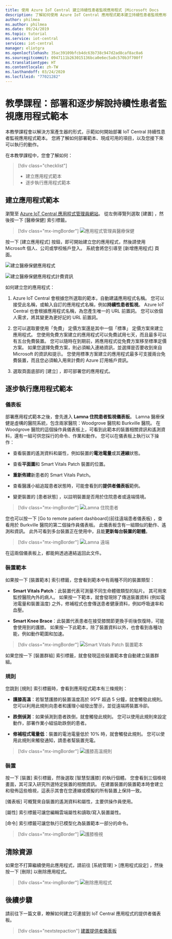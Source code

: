 ```yaml
---
title: 使用 Azure IoT Central 建立持續性患者監視應用程式 |Microsoft Docs
description: 了解如何使用 Azure IoT Central 應用程式範本建立持續性患者監視應用程式。
author: philmea
ms.author: philmea
ms.date: 09/24/2019
ms.topic: tutorial
ms.service: iot-central
services: iot-central
manager: eliotgra
ms.openlocfilehash: 35ac39109bfcb4dc63b738c947d2ad8caf8ac0a6
ms.sourcegitcommit: 0947111b263015136bca0e6ec5a8c570b3f700ff
ms.translationtype: HT
ms.contentlocale: zh-TW
ms.lasthandoff: 03/24/2020
ms.locfileid: "77021282"
---
```

# <a name="tutorial-deploy-and-walkthrough-a-continuous-patient-monitoring-app-template"></a>教學課程：部署和逐步解說持續性患者監視應用程式範本



本教學課程會以解決方案產生器的形式，示範如何開始部署 IoT Central 持續性患者監視應用程式範本。 您將了解如何部署範本、現成可用的項目，以及您接下來可以執行的動作。

在本教學課程中，您會了解如何：

> [!div class="checklist"]
> * 建立應用程式範本
> * 逐步執行應用程式範本

## <a name="create-an-application-template"></a>建立應用程式範本

瀏覽至 [Azure IoT Central 應用程式管理員網站](https://apps.azureiotcentral.com/)。 從左側導覽列選取 [建置]  ，然後按一下 [醫療保健]  索引標籤。 

>[!div class="mx-imgBorder"] 
>![應用程式管理員醫療保健](media/app-manager-health.png)

按一下 [建立應用程式]  按鈕，即可開始建立您的應用程式，然後請使用 Microsoft 個人、公司或學校帳戶登入。 系統會將您引導至 [新增應用程式]  頁面。

![建立醫療保健應用程式](media/app-manager-health-create.png)

![建立醫療保健應用程式計費資訊](media/app-manager-health-create-billinginfo.png)

如何建立您的應用程式：

1. Azure IoT Central 會根據您所選取的範本，自動建議應用程式名稱。 您可以接受此名稱，或輸入自訂的應用程式名稱，例如**持續性患者監視**。 Azure IoT Central 也會根據應用程式名稱，為您產生唯一的 URL 前置詞。 您可以依個人需求，將其變更為更好記的 URL 前置詞。

2. 您可以選取要使用「免費」  定價方案還是其中一個「標準」  定價方案來建立應用程式。 您使用免費方案建立的應用程式可以免費試用七天，而且最多可以有五台免費裝置。 您可以隨時在到期前，將應用程式從免費方案移至標準定價方案。 如果您選擇免費方案，則必須輸入連絡資訊，並選擇是否要收到來自 Microsoft 的資訊和提示。 您使用標準方案建立的應用程式最多可支援兩台免費裝置，而且您必須輸入用來計費的 Azure 訂用帳戶資訊。

3. 選取頁面底部的 [建立]  ，即可部署您的應用程式。

## <a name="walk-through-the-application-template"></a>逐步執行應用程式範本

### <a name="dashboards"></a>儀表板

部署應用程式範本之後，會先進入 **Lamna 住院患者監視儀表板**。 Lamna 醫療保健是虛構的醫院系統，包含兩家醫院：Woodgrove 醫院和 Burkville 醫院。 在 Woodgrove 醫院的這個操作員儀表板上，可看到此範本的裝置相關資訊和遙測資料，還有一組可供您採行的命令、作業和動作。 您可以在儀表板上執行以下操作：

* 查看裝置的遙測資料和屬性，例如裝置的**電池電量**或其**連線**狀態。

* 查看**平面圖**和 Smart Vitals Patch 裝置的位置。

* **重新佈建**新患者的 Smart Vitals Patch。

* 查看醫護小組追蹤患者狀態時，可能會看到的**提供者儀表板**範例。

* 變更裝置的 [患者狀態]  ，以註明裝置是否用於住院患者或遠端情境。

>[!div class="mx-imgBorder"] 
>![Lamna 住院患者](media/lamna-in-patient.png)

您也可以按一下 [Go to remote patient dashboard]\(前往遠端患者儀表板\)  ，查看用於 Burkville 醫院的第二個操作員儀表板。 此儀表板含有一組類似的動作、遙測和資訊。 此外可看到多台裝置正在使用中，且能**更新每台裝置的韌體**。

>[!div class="mx-imgBorder"] 
>![Lamna 遠端](media/lamna-remote.png)

在這兩個儀表板上，都能夠透過連結返回此文件。

### <a name="device-templates"></a>裝置範本

如果按一下 [裝置範本]  索引標籤，您會看到範本中有兩種不同的裝置類型：

* **Smart Vitals Patch**：此裝置代表可測量不同生命體徵類型的貼片。 其可用來監控醫院內外的病人。 如果按一下範本，就會發現除了傳送裝置資料 (例如電池電量和裝置溫度) 之外，修補程式也會傳送患者健康資料，例如呼吸速率和血壓。

* **Smart Knee Brace**：此裝置代表患者在接受膝關節更換手術後恢復時，可能會使用到的護膝。 如果按一下此範本，除了裝置資料以外，也會看到各種功能，例如動作範圍和加速。

>[!div class="mx-imgBorder"] 
>![Smart Vitals Patch 裝置範本](media/smart-vitals-device-template.png)

如果您按一下 [裝置群組]  索引標籤，就會發現這些裝置範本會自動建立裝置群組。

### <a name="rules"></a>規則

您跳到 [規則] 索引標籤時，會看到應用程式範本有三條規則：

* **護膝高溫**：若智慧護膝的裝置溫度高於 95&deg;F 超過 5 分鐘，就會觸發此規則。 您可以利用此規則向患者和護理小組發出警示，並從遠端將裝置冷卻。

* **跌倒偵測**：如果偵測到患者跌倒，就會觸發此規則。 您可以使用此規則來設定動作，部署作業小組協助跌倒的患者。

* **修補程式電量低**：裝置的電池電量低於 10% 時，就會觸發此規則。 您可以使用此規則來觸發通知，請患者幫裝置充電。

>[!div class="mx-imgBorder"] 
>![護膝高溫規則](media/brace-temp-rule.png)

### <a name="devices"></a>裝置

按一下 [裝置]  索引標籤，然後選取 [智慧型護膝]  的執行個體。 您會看到三個檢視畫面，其可深入研究所選特定裝置的相關資訊。 在建置裝置的裝置範本時會建立和發佈這些檢視，這表示其會在您連線或模擬的所有裝置上保持一致。

[儀表板]  可概覽來自裝置的遙測資料和屬性，主要供操作員使用。

[屬性]  索引標籤可讓您編輯雲端屬性和讀取/寫入裝置屬性。

[命令]  索引標籤可讓您執行已模型化為裝置範本一部分的命令。

>[!div class="mx-imgBorder"] 
>![護膝檢視](media/knee-brace-dashboard.png)

## <a name="clean-up-resources"></a>清除資源

如果您不打算繼續使用此應用程式，請前往 [系統管理] > [應用程式設定]  ，然後按一下 [刪除]  以刪除應用程式。

>[!div class="mx-imgBorder"] 
>![刪除應用程式](media/admin-delete.png)

## <a name="next-steps"></a>後續步驟

請前往下一篇文章，瞭解如何建立可連接到 IoT Central 應用程式的提供者儀表板。

> [!div class="nextstepaction"]
> [建置提供者儀表板](howto-health-data-triage.md)
